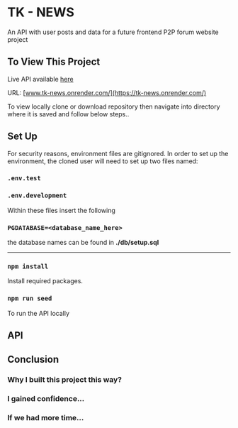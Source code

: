 # TK - NEWS

An API with user posts and data for a future frontend P2P forum website project

## To View This Project

Live API available [here](https://tk-news.onrender.com/)

URL: [www.tk-news.onrender.com/](https://tk-news.onrender.com/)

To view locally clone or download repository then navigate into directory where it is saved and follow below steps..

## Set Up

For security reasons, environment files are gitignored.
In order to set up the environment, the cloned user will need to set up two files named:

### `.env.test`

### `.env.development`

Within these files insert the following

### `PGDATABASE=<database_name_here>`

the database names can be found in **./db/setup.sql**

---

### `npm install`

Install required packages.

### `npm run seed `

To run the API locally

## API

## Conclusion

### Why I built this project this way?

### I gained confidence...

### If we had more time...
